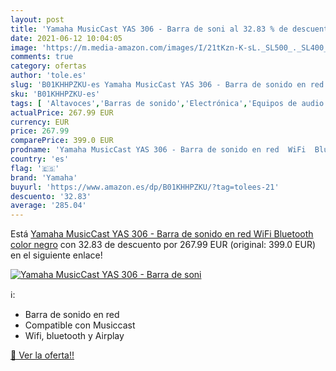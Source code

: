 ```yaml
---
layout: post
title: 'Yamaha MusicCast YAS 306 - Barra de soni al 32.83 % de descuento'
date: 2021-06-12 10:04:05
image: 'https://m.media-amazon.com/images/I/21tKzn-K-sL._SL500_._SL400_.jpg'
comments: true
category: ofertas
author: 'tole.es'
slug: 'B01KHHPZKU-es Yamaha MusicCast YAS 306 - Barra de sonido en red WiFi...'
sku: 'B01KHHPZKU-es'
tags: [ 'Altavoces','Barras de sonido','Electrónica','Equipos de audio y Hi-Fi','bluetooth','wifi','yamaha', ]
actualPrice: 267.99 EUR
currency: EUR
price: 267.99
comparePrice: 399.0 EUR
prodname: 'Yamaha MusicCast YAS 306 - Barra de sonido en red  WiFi  Bluetooth  color negro'
country: 'es'
flag: '🇪🇸'
brand: 'Yamaha'
buyurl: 'https://www.amazon.es/dp/B01KHHPZKU/?tag=tolees-21'
descuento: '32.83'
average: '285.04'
---
```


Está [Yamaha MusicCast YAS 306 - Barra de sonido en red  WiFi  Bluetooth  color negro](https://www.amazon.es/dp/B01KHHPZKU/?tag=tolees-21) con 32.83 de descuento por 267.99 EUR (original: 399.0 EUR) en el siguiente enlace!

[![Yamaha MusicCast YAS 306 - Barra de soni](https://m.media-amazon.com/images/I/21tKzn-K-sL._SL500_._SL400_.jpg)](https://www.amazon.es/dp/B01KHHPZKU/?tag=tolees-21)

ℹ️:

- Barra de sonido en red
- Compatible con Musiccast
- Wifi, bluetooth y Airplay

[🛒 Ver la oferta!!](https://www.amazon.es/dp/B01KHHPZKU/?tag=tolees-21)
